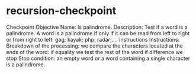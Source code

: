 # recursion-checkpoint
Checkpoint Objective
Name: Is palindrome. 
Description: 
Test if a word is a palindrome. A word is a palindrome if only if it can be read from left to right or from right to left: gag; kayak; php; radar;....
Instructions
Instructions:
Breakdown of the processing: we compare the characters located at the ends of the word:
if equality we test the rest of the word
if difference we stop
Stop condition: an empty word or a word containing a single character is a palindrome.
